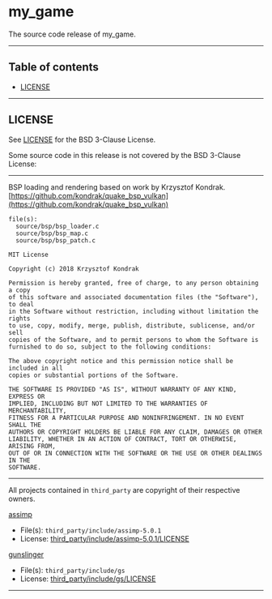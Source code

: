 # my_game

The source code release of my_game.

---

## Table of contents

- [LICENSE](#LICENSE)

---

## LICENSE

See [LICENSE](LICENSE) for the BSD 3-Clause License.

Some source code in this release is not covered by the BSD 3-Clause License:

---

BSP loading and rendering based on work by Krzysztof Kondrak.
[https://github.com/kondrak/quake_bsp_vulkan](https://github.com/kondrak/quake_bsp_vulkan)

```
file(s):
  source/bsp/bsp_loader.c
  source/bsp/bsp_map.c
  source/bsp/bsp_patch.c
```

```
MIT License

Copyright (c) 2018 Krzysztof Kondrak

Permission is hereby granted, free of charge, to any person obtaining a copy
of this software and associated documentation files (the "Software"), to deal
in the Software without restriction, including without limitation the rights
to use, copy, modify, merge, publish, distribute, sublicense, and/or sell
copies of the Software, and to permit persons to whom the Software is
furnished to do so, subject to the following conditions:

The above copyright notice and this permission notice shall be included in all
copies or substantial portions of the Software.

THE SOFTWARE IS PROVIDED "AS IS", WITHOUT WARRANTY OF ANY KIND, EXPRESS OR
IMPLIED, INCLUDING BUT NOT LIMITED TO THE WARRANTIES OF MERCHANTABILITY,
FITNESS FOR A PARTICULAR PURPOSE AND NONINFRINGEMENT. IN NO EVENT SHALL THE
AUTHORS OR COPYRIGHT HOLDERS BE LIABLE FOR ANY CLAIM, DAMAGES OR OTHER
LIABILITY, WHETHER IN AN ACTION OF CONTRACT, TORT OR OTHERWISE, ARISING FROM,
OUT OF OR IN CONNECTION WITH THE SOFTWARE OR THE USE OR OTHER DEALINGS IN THE
SOFTWARE.
```

---

All projects contained in `third_party` are copyright of their respective owners.

[assimp](https://github.com/assimp/assimp)

- File(s): `third_party/include/assimp-5.0.1`
- License: [third_party/include/assimp-5.0.1/LICENSE](third_party/include/assimp-5.0.1/LICENSE)

[gunslinger](https://github.com/MrFrenik/gunslinger)

- File(s): `third_party/include/gs`
- License: [third_party/include/gs/LICENSE](third_party/include/gs/LICENSE)

---
